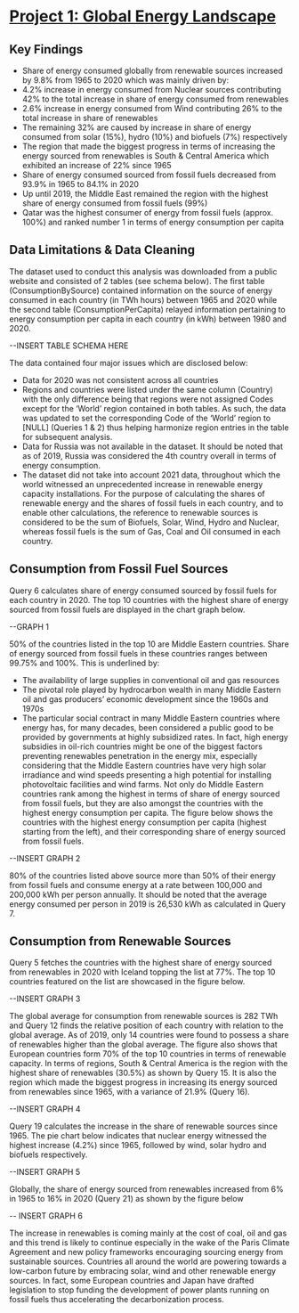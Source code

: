 # [Project 1: Global Energy Landscape](https://github.com/chaficazar/PortfolioProjects/blob/main/Project%201/Tables%20%26%20SQL%20Code/GlobalEnergyOutlookSQLCode.sql)

## Key Findings

- Share of energy consumed globally from renewable sources increased by 9.8% from 1965 to 2020 which was mainly driven by:
- 4.2% increase in energy consumed from Nuclear sources contributing 42% to the total increase in share of energy consumed from renewables
- 2.6% increase in energy consumed from Wind contributing 26% to the total increase in share of renewables
- The remaining 32% are caused by increase in share of energy consumed from solar (15%), hydro (10%) and biofuels (7%) respectively
- The region that made the biggest progress in terms of increasing the energy sourced from renewables is South & Central America which exhibited an increase of 22% since 1965
- Share of energy consumed sourced from fossil fuels decreased from 93.9% in 1965 to 84.1% in 2020
- Up until 2019, the Middle East remained the region with the highest share of energy consumed from fossil fuels (99%)
- Qatar was the highest consumer of energy from fossil fuels (approx. 100%) and ranked number 1 in terms of energy consumption per capita

## Data Limitations & Data Cleaning

The dataset used to conduct this analysis was downloaded from a public website and consisted of 2 tables (see schema below). The first table (ConsumptionBySource) contained information on the source of energy consumed in each country (in TWh hours) between 1965 and 2020 while the second table (ConsumptionPerCapita) relayed information pertaining to energy consumption per capita in each country (in kWh) between 1980 and 2020.

--INSERT TABLE SCHEMA HERE

The data contained four major issues which are disclosed below:
- Data for 2020 was not consistent across all countries
- Regions and countries were listed under the same column (Country) with the only difference being that regions were not assigned Codes except for the ‘World’ region contained in both tables. As such, the data was updated to set the corresponding Code of the ‘World’ region to [NULL] (Queries 1 & 2) thus helping harmonize region entries in the table for subsequent analysis.
- Data for Russia was not available in the dataset. It should be noted that as of 2019, Russia was considered the 4th country overall in terms of energy consumption.
- The dataset did not take into account 2021 data, throughout which the world witnessed an unprecedented increase in renewable energy capacity installations.
For the purpose of calculating the shares of renewable energy and the shares of fossil fuels in each country, and to enable other calculations, the reference to renewable sources is considered to be the sum of Biofuels, Solar, Wind, Hydro and Nuclear, whereas fossil fuels is the sum of Gas, Coal and Oil consumed in each country.

## Consumption from Fossil Fuel Sources

Query 6 calculates share of energy consumed sourced by fossil fuels for each country in 2020. The top 10 countries with the highest share of energy sourced from fossil fuels are displayed in the chart graph below.

--GRAPH 1

50% of the countries listed in the top 10 are Middle Eastern countries. Share of energy sourced from fossil fuels in these countries ranges between 99.75% and 100%. This is underlined by:
- The availability of large supplies in conventional oil and gas resources
- The pivotal role played by hydrocarbon wealth in many Middle Eastern oil and gas producers’ economic development since the 1960s and 1970s
- The particular social contract in many Middle Eastern countries where energy has, for many decades, been considered a public good to be provided by governments at highly subsidized rates.
In fact, high energy subsidies in oil-rich countries might be one of the biggest factors preventing renewables penetration in the energy mix, especially considering that the Middle Eastern countries have very high solar irradiance and wind speeds presenting a high potential for installing photovoltaic facilities and wind farms. Not only do Middle Eastern countries rank among the highest in terms of share of energy sourced from fossil fuels, but they are also amongst the countries with the highest energy consumption per capita. The figure below shows the countries with the highest energy consumption per capita (highest starting from the left), and their corresponding share of energy sourced from fossil fuels. 

--INSERT GRAPH 2

80% of the countries listed above source more than 50% of their energy from fossil fuels and consume energy at a rate between 100,000 and 200,000 kWh per person annually. It should be noted that the average energy consumed per person in 2019 is 26,530 kWh as calculated in Query 7.

## Consumption from Renewable Sources

Query 5 fetches the countries with the highest share of energy sourced from renewables in 2020 with Iceland topping the list at 77%. The top 10 countries featured on the list are showcased in the figure below.

--INSERT GRAPH 3

The global average for consumption from renewable sources is 282 TWh and Query 12 finds the relative position of each country with relation to the global average. As of 2019, only 14 countries were found to possess a share of renewables higher than the global average. The figure also shows that European countries form 70% of the top 10 countries in terms of renewable capacity.
In terms of regions, South & Central America is the region with the highest share of renewables (30.5%) as shown by Query 15. It is also the region which made the biggest progress in increasing its energy sourced from renewables since 1965, with a variance of 21.9% (Query 16).

--INSERT GRAPH 4

Query 19 calculates the increase in the share of renewable sources since 1965. The pie chart below indicates that nuclear energy witnessed the highest increase (4.2%) since 1965, followed by wind, solar hydro and biofuels respectively.

--INSERT GRAPH 5

Globally, the share of energy sourced from renewables increased from 6% in 1965 to 16% in 2020 (Query 21) as shown by the figure below

-- INSERT GRAPH 6

The increase in renewables is coming mainly at the cost of coal, oil and gas and this trend is likely to continue especially in the wake of the Paris Climate Agreement and new policy frameworks encouraging sourcing energy from sustainable sources. Countries all around the world are powering towards a low-carbon future by embracing solar, wind and other renewable energy sources. In fact, some European countries and Japan have drafted legislation to stop funding the development of power plants running on fossil fuels thus accelerating the decarbonization process.
